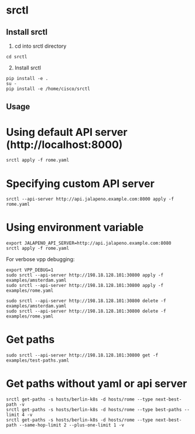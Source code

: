 # srctl

## Install srctl

1. cd into srctl directory
```
cd srctl
```

2. Install srctl
```
pip install -e .
su -
pip install -e /home/cisco/srctl
```

## Usage

# Using default API server (http://localhost:8000)
```
srctl apply -f rome.yaml
```

# Specifying custom API server

```
srctl --api-server http://api.jalapeno.example.com:8000 apply -f rome.yaml
```

# Using environment variable

```
export JALAPENO_API_SERVER=http://api.jalapeno.example.com:8080
srctl apply -f rome.yaml
```

For verbose vpp debugging:
```
export VPP_DEBUG=1
sudo srctl --api-server http://198.18.128.101:30800 apply -f examples/amsterdam.yaml
sudo srctl --api-server http://198.18.128.101:30800 apply -f examples/rome.yaml

sudo srctl --api-server http://198.18.128.101:30800 delete -f examples/amsterdam.yaml
sudo srctl --api-server http://198.18.128.101:30800 delete -f examples/rome.yaml

```

# Get paths
```
sudo srctl --api-server http://198.18.128.101:30800 get -f examples/test-paths.yaml
```

# Get paths without yaml or api server
```
srctl get-paths -s hosts/berlin-k8s -d hosts/rome --type next-best-path -v
srctl get-paths -s hosts/berlin-k8s -d hosts/rome --type best-paths --limit 4 -v
srctl get-paths -s hosts/berlin-k8s -d hosts/rome --type next-best-path --same-hop-limit 2 --plus-one-limit 1 -v
```

